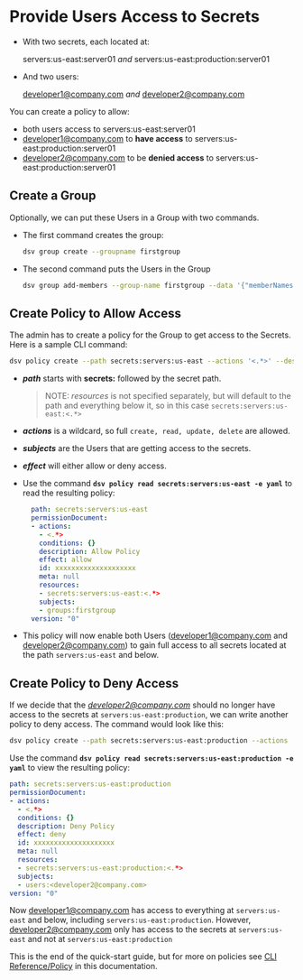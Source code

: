 [title]: # (Create Policy)
[tags]: # (DevOps Secrets Vault,DSV,)
[priority]: # (2600)

# Provide Users Access to Secrets

* With two secrets, each located at:

    servers:us-east:server01 *and* servers:us-east:production:server01

* And two users:

    developer1@company.com *and* developer2@company.com

You can create a policy to allow:

  * both users access to servers:us-east:server01
  * developer1@company.com to **have access** to servers:us-east:production:server01
  * developer2@company.com to be **denied access** to servers:us-east:production:server01

## Create a Group

Optionally, we can put these Users in a Group with two commands. 
* The first command creates the group:

  ```bash
  dsv group create --groupname firstgroup
  ```

* The second command puts the Users in the Group

  ```bash
  dsv group add-members --group-name firstgroup --data '{"memberNames":["developer1@company.com","developer2@company.com"]}'
  ```

## Create Policy to Allow Access

The admin has to create a policy for the Group to get access to the Secrets.  Here is a sample CLI command:

  ```bash
  dsv policy create --path secrets:servers:us-east --actions '<.*>' --desc 'Allow Policy' --subjects groups:firstgroup --effect allow
  ```

* ***path*** starts with **secrets:** followed by the secret path.
    >NOTE: *resources* is not specified separately, but will default to the path and everything below it, so in this case `secrets:servers:us-east:<.*>`

* ***actions*** is a wildcard, so full `create, read, update, delete` are allowed.

* ***subjects*** are the Users that are getting access to the secrets.  

* ***effect*** will either allow or deny access. 

* Use the command **`dsv policy read secrets:servers:us-east -e yaml`** to read the resulting policy:

  ```yaml
    path: secrets:servers:us-east
    permissionDocument:
    - actions:
      - <.*>
      conditions: {}
      description: Allow Policy
      effect: allow
      id: xxxxxxxxxxxxxxxxxxxx
      meta: null
      resources:
      - secrets:servers:us-east:<.*>
      subjects:
      - groups:firstgroup
    version: "0"
    ```

* This policy will now enable both Users (developer1@company.com and developer2@company.com) to gain full access to all secrets located at the path `servers:us-east` and below.

## Create Policy to Deny Access

If we decide that the *developer2@company.com* should no longer have access to the secrets at `servers:us-east:production`, we can write another policy to deny access. The command would look like this:

```bash
dsv policy create --path secrets:servers:us-east:production --actions '<.*>' --desc 'Deny Policy' --subjects 'users:<developer2@company.com>' --effect deny`
```

Use the command **`dsv policy read secrets:servers:us-east:production -e yaml`** to view the resulting policy:

```yaml
path: secrets:servers:us-east:production
permissionDocument:
- actions:
  - <.*>
  conditions: {}
  description: Deny Policy
  effect: deny
  id: xxxxxxxxxxxxxxxxxxxx
  meta: null
  resources:
  - secrets:servers:us-east:production:<.*>
  subjects:
  - users:<developer2@company.com>
version: "0"
```

Now developer1@company.com has access to everything at `servers:us-east` and below, including `servers:us-east:production`.  However, developer2@company.com only has access to the secrets at `servers:us-east` and not at `servers:us-east:production`

This is the end of the quick-start guide, but for more on policies see [CLI Reference/Policy](../../cli-ref/policy.md) in this documentation.